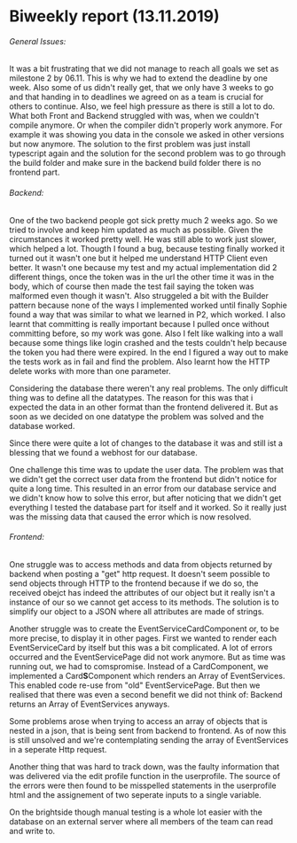 # Biweekly report (13.11.2019) 

###### General Issues:
It was a bit frustrating that we did not manage to reach all goals we set as milestone 2 by 06.11.
This is why we had to extend the deadline by one week. Also some of us didn't really get, that we only
have 3 weeks to go and that handing in to deadlines we agreed on as a team is crucial for others to continue.
Also, we feel high pressure as there is still a lot to do.
What both Front and Backend struggled with was, when we couldn't compile anymore.
Or when the compiler didn't properly work anymore. For example it was showing you data
in the console we asked in other versions but now anymore. The solution to the first problem was just install
typescript again and the solution for the second problem was to go through the build folder and make sure in the backend
build folder there is no frontend part.

###### Backend:
One of the two backend people got sick pretty much 2 weeks ago. So we tried to involve and keep him updated as much as
possible. Given the circumstances it worked pretty well. He was still able to work just slower, which helped a lot.
Thougth I found a bug, because testing finally worked it turned out it wasn't one but it helped me understand HTTP Client 
even better. It wasn't one because my test and my actual implementation did 2 different things, once the token was in the url
the other time it was in the body, which of course then made the test fail saying the token was malformed even though it wasn't.
Also struggeled a bit with the Builder pattern because none of the ways I implemented worked until finally Sophie found a way that 
was similar to what we learned in P2, which worked. I also learnt that committing is really important because I pulled once without committing
before, so my work was gone. Also I felt like walking into a wall because some things like login crashed and the tests couldn't help
because the token you had there were expired. In the end I figured a way out to make the tests work as in fail and find the problem. 
Also learnt how the HTTP delete works with more than one parameter.

Considering the database there weren't any real problems. The only difficult thing was to define all the datatypes. The reason for this was that i 
expected the data in an other format than the frontend delivered it. But as soon as we decided on one datatype the problem was solved and the database worked.

Since there were quite a lot of changes to the database it was and still ist a blessing that we found a webhost for our database.

One challenge this time was to update the user data. The problem was that we didn't get the correct user data from the frontend but didn't notice for quite a
long time. This resulted in an error from our database service and we didn't know how to solve this error, but after noticing that we didn't get everything 
I tested the database part for itself and it worked. So it really just was the missing data that caused the error which is now resolved. 

###### Frontend:
One struggle was to access methods and data from objects returned by backend when posting a "get" http request.
It doesn't seem possible to send objects through HTTP to the frontend because if we do so, the received obejct has indeed
the attributes of our object but it really isn't a instance of our so we cannot get access to its methods. The solution is to simplify 
our object to a JSON where all attributes are made of strings.

Another struggle was to create the EventServiceCardComponent or, to be more precise, to display it in other pages.
First we wanted to render each EventServiceCard by itself but this was a bit complicated. 
A lot of errors occurred and the EventServicePage did not work anymore.
But as time was running out, we had to comspromise.
Instead of a CardComponent, we implemented a Card**S**Component which renders an Array of EventServices.
This enabled code re-use from "old" EventServicePage.
But then we realised that there was even a second benefit we did not think of: Backend returns an Array of EventServices anyways.

Some problems arose when trying to access an array of objects that is nested in a json, that is being sent from backend to frontend.
As of now this is still unsolved and we're contemplating sending the array of EventServices in a seperate Http request.

Another thing that was hard to track down, was the faulty information that was delivered via the edit profile function in the userprofile.
The source of the errors were then found to be misspelled statements in the userprofile html and the assignement of two seperate
inputs to a single variable.

On the brightside though manual testing is a whole lot easier with the database on an external server where all members of the team can read and write to.





